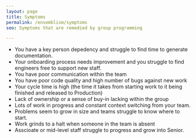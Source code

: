 ```yaml
---
layout: page
title: Symptoms
permalink: /ensemblism/symptoms
seo: Symptoms that are remedied by group programming

---
```


- You have a key person depedency and struggle to find time to generate documentation.
- Your onboarding process needs improvement and you struggle to find engineers free to support new staff.
- You have poor communication within the team
- You have poor code quality and high number of bugs against new work
- Your cycle time is high (the time it takes from starting work to it being finished and released to Production)
- Lack of ownership or a sense of buy-in lacking within the group
- Lots of work in progress and constant context switching from your team.
- Problems seem to grow in size and teams struggle to know where to start.
- Work grinds to a halt when someone in the team is absent
- Asscioate or mid-level staff struggle to progress and grow into Senior.
